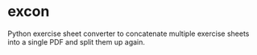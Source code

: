 # excon
Python exercise sheet converter to concatenate multiple exercise sheets into a single PDF and split them up again.
